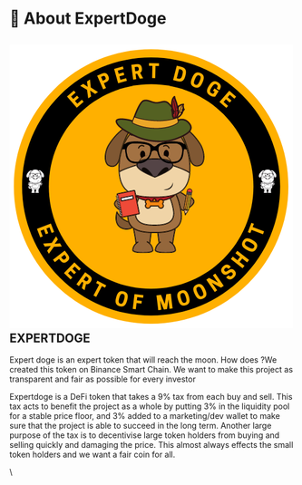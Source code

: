 # 🐶 About ExpertDoge

## ![](<.gitbook/assets/expert doge (3).png>)            EXPERTDOGE

Expert doge is an expert token that will reach the moon. How does ?We created this token on Binance Smart Chain. We want to make this project as transparent and fair as possible for every investor



Expertdoge is a DeFi token that takes a 9% tax from each buy and sell. This tax acts to benefit the project as a whole by putting 3% in the liquidity pool for a stable price floor, and 3% added to a marketing/dev wallet to make sure that the project is able to succeed in the long term. Another large purpose of the tax is to decentivise large token holders from buying and selling quickly and damaging the price. This almost always effects the small token holders and we want a fair coin for all.

\
